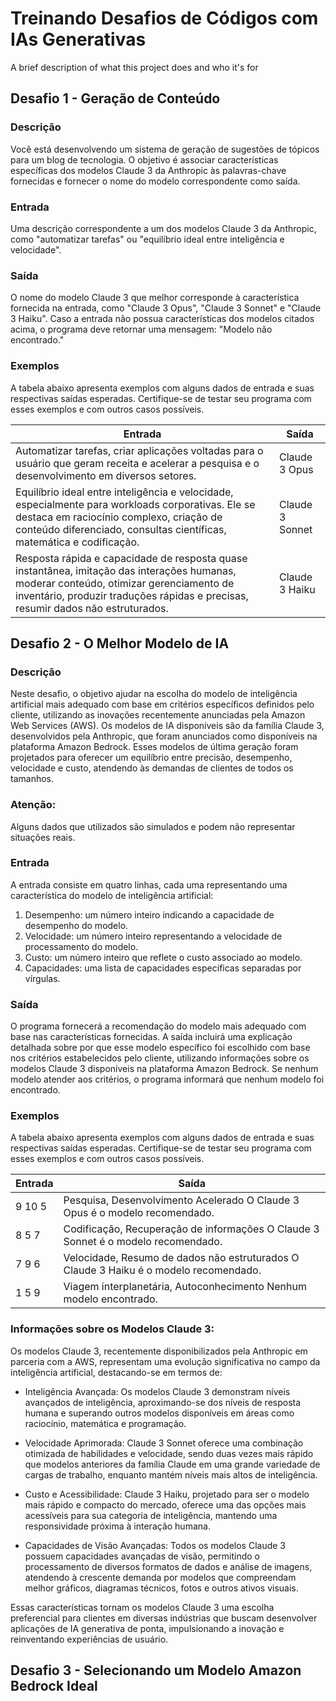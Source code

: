 
# Treinando Desafios de Códigos com IAs Generativas

A brief description of what this project does and who it's for


## Desafio 1 - Geração de Conteúdo
### Descrição
Você está desenvolvendo um sistema de geração de sugestões de tópicos para um blog de tecnologia. O objetivo é associar características específicas dos modelos Claude 3 da Anthropic às palavras-chave fornecidas e fornecer o nome do modelo correspondente como saída.

### Entrada
Uma descrição correspondente a um dos modelos Claude 3 da Anthropic, como "automatizar tarefas" ou "equilíbrio ideal entre inteligência e velocidade".

### Saída
O nome do modelo Claude 3 que melhor corresponde à característica fornecida na entrada, como "Claude 3 Opus", "Claude 3 Sonnet" e "Claude 3 Haiku". Caso a entrada não possua características dos modelos citados acima, o programa deve retornar uma mensagem: "Modelo não encontrado."

### Exemplos
A tabela abaixo apresenta exemplos com alguns dados de entrada e suas respectivas saídas esperadas. Certifique-se de testar seu programa com esses exemplos e com outros casos possíveis.

| Entrada | Saída |
| ------------- | ------------- |
| Automatizar tarefas, criar aplicações voltadas para o usuário que geram receita e acelerar a pesquisa e o desenvolvimento em diversos setores.  | Claude 3 Opus |
| Equilíbrio ideal entre inteligência e velocidade, especialmente para workloads corporativas. Ele se destaca em raciocínio complexo, criação de conteúdo diferenciado, consultas científicas, matemática e codificação.  | Claude 3 Sonnet |
| Resposta rápida e capacidade de resposta quase instantânea, imitação das interações humanas, moderar conteúdo, otimizar gerenciamento de inventário, produzir traduções rápidas e precisas, resumir dados não estruturados. | Claude 3 Haiku |

## Desafio 2 - O Melhor Modelo de IA
### Descrição
Neste desafio, o objetivo ajudar na escolha do modelo de inteligência artificial mais adequado com base em critérios específicos definidos pelo cliente, utilizando as inovações recentemente anunciadas pela Amazon Web Services (AWS). Os modelos de IA disponíveis são da família Claude 3, desenvolvidos pela Anthropic, que foram anunciados como disponíveis na plataforma Amazon Bedrock. Esses modelos de última geração foram projetados para oferecer um equilíbrio entre precisão, desempenho, velocidade e custo, atendendo às demandas de clientes de todos os tamanhos.

### Atenção:
Alguns dados que utilizados são simulados e podem não representar situações reais.

### Entrada
A entrada consiste em quatro linhas, cada uma representando uma característica do modelo de inteligência artificial:

1. Desempenho: um número inteiro indicando a capacidade de desempenho do modelo.
2. Velocidade: um número inteiro representando a velocidade de processamento do modelo.
3. Custo: um número inteiro que reflete o custo associado ao modelo.
4. Capacidades: uma lista de capacidades específicas separadas por vírgulas.

### Saída
O programa fornecerá a recomendação do modelo mais adequado com base nas características fornecidas. A saída incluirá uma explicação detalhada sobre por que esse modelo específico foi escolhido com base nos critérios estabelecidos pelo cliente, utilizando informações sobre os modelos Claude 3 disponíveis na plataforma Amazon Bedrock. Se nenhum modelo atender aos critérios, o programa informará que nenhum modelo foi encontrado.

### Exemplos
A tabela abaixo apresenta exemplos com alguns dados de entrada e suas respectivas saídas esperadas. Certifique-se de testar seu programa com esses exemplos e com outros casos possíveis.

| Entrada| Saída         |
| - | -|
| 9 10 5 | Pesquisa, Desenvolvimento Acelerado	O Claude 3 Opus é o modelo recomendado.|
| 8 5 7 | Codificação, Recuperação de informações	O Claude 3 Sonnet é o modelo recomendado. |
|7 9 6 |  Velocidade, Resumo de dados não estruturados	O Claude 3 Haiku é o modelo recomendado. |
| 1 5 9 |  Viagem interplanetária, Autoconhecimento	Nenhum modelo encontrado. |

### Informações sobre os Modelos Claude 3:

Os modelos Claude 3, recentemente disponibilizados pela Anthropic em parceria com a AWS, representam uma evolução significativa no campo da inteligência artificial, destacando-se em termos de:

- Inteligência Avançada: 
Os modelos Claude 3 demonstram níveis avançados de inteligência, aproximando-se dos níveis de resposta humana e superando outros modelos disponíveis em áreas como raciocínio, matemática e programação.

- Velocidade Aprimorada: 
Claude 3 Sonnet oferece uma combinação otimizada de habilidades e velocidade, sendo duas vezes mais rápido que modelos anteriores da família Claude em uma grande variedade de cargas de trabalho, enquanto mantém níveis mais altos de inteligência.

- Custo e Acessibilidade: 
Claude 3 Haiku, projetado para ser o modelo mais rápido e compacto do mercado, oferece uma das opções mais acessíveis para sua categoria de inteligência, mantendo uma responsividade próxima à interação humana.

- Capacidades de Visão Avançadas: 
Todos os modelos Claude 3 possuem capacidades avançadas de visão, permitindo o processamento de diversos formatos de dados e análise de imagens, atendendo à crescente demanda por modelos que compreendam melhor gráficos, diagramas técnicos, fotos e outros ativos visuais.

Essas características tornam os modelos Claude 3 uma escolha preferencial para clientes em diversas indústrias que buscam desenvolver aplicações de IA generativa de ponta, impulsionando a inovação e reinventando experiências de usuário.


## Desafio 3 - Selecionando um Modelo Amazon Bedrock Ideal
